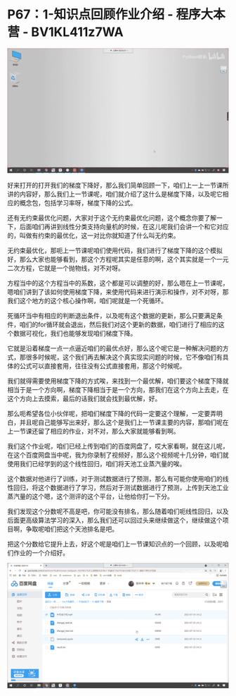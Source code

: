 # P67：1-知识点回顾作业介绍 - 程序大本营 - BV1KL411z7WA

![](img/b7754cc4adf0b41c933a791c84f77f89_0.png)

好来打开的打开我们的梯度下降好，那么我们简单回顾一下，咱们上一上一节课所讲的内容好，那么我们上一节课呢，咱们就介绍了这什么是梯度下降，以及呢它相应的概念包，包括学习率呀，梯度下降的公式。

还有无约束最优化问题，大家对于这个无约束最优化问题，这个概念你要了解一下，后面咱们再讲到线性分类支持向量机的时候，在这儿呢我们会讲一个和它对应的，叫做有约束的最优化，这一对比你就知道了什么叫无约束。

无约束最优化，那呃上一节课呢咱们使用代码，我们进行了梯度下降的这个模拟好，那么大家也能够看到，那这个方程呢其实是任意的啊，这个其实就是一个一元二次方程，它就是一个抛物线，对不对呀。

方程当中的这个方程当中的系数，这个都是可以调整的好，那么嗯在上一节课呢，嗯咱们讲到了该如何使用梯度下降，来使用代码来进行演示和操作，对不对呀，那我们这个地方的这个核心操作啊，咱们呢就是一个死循环。

死循环当中有相应的判断退出条件，以及呢有这个数据的更新，那么只要满足条件，咱们的for循环就会退出，然后我们对这个更新的数据，咱们进行了相应的这个数据可视化，我们也能够发现咱们梯度下降。

它就是沿着梯度一点一点逼近咱们的最优点好，那么这个呢它是一种解决问题的方式，那很多时候呢，这个我们再去解决这个真实现实问题的时候，它不像咱们有具体的公式可以直接套用，往往没有公式直接套用，那这个时候呢。

我们就得需要使用梯度下降的方式唉，来找到一个最优解，咱们要这个梯度下降就相当于是一个方向啊，梯度下降相当于是一个方向，那我们在这个方向上去走，在这个方向上去摸索，最后的话我们就会找到最优解，好。

那么呃希望各位小伙伴呢，把咱们梯度下降的代码一定要这个理解，一定要弄明白，并且呢自己能够写出来好，那么这个是我们上一节课主要的内容，那咱们呢在上一节课还留了相应的作业，对不对，那么大家就能够看到啊。

我们这个作业呢，咱们已经上传到咱们的百度网盘了，哎大家看啊，就在这儿呢，在这个百度网盘当中呢，我为你录制了视频好，那么这个视频呢十几分钟，咱们就使用我们已经学到的这个线性回归，咱们将天池工业蒸汽量的唉。

这个数据对他进行了训练，对于测试数据进行了预测，那么有可能你使用咱们的线性回归，将这个数据进行了学习，然后对于测试数据进行了预测，上传到天池工业蒸汽量的这个嗯，这个测评的这个平台，让他给你打一下分。

我们发现这个分数呢不高是吧，你可能没有排名，那么随着咱们呃线性回归，以及后面更高级算法学习的深入，那么我们还可以回过头来继续做这个，继续做这个项目啊，争取呢咱们把这个天池排名是吧。

把这个分数给它提升上去，好这个呢是咱们上一节课知识点的一个回顾，以及呢咱们作业的一个介绍好。

![](img/b7754cc4adf0b41c933a791c84f77f89_2.png)